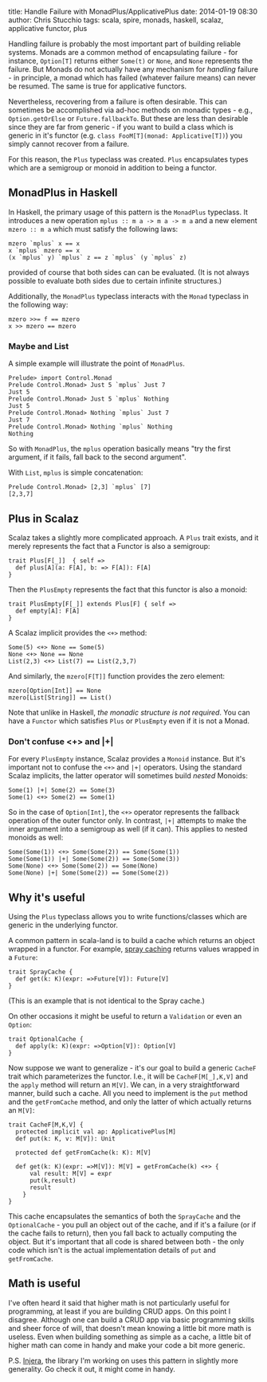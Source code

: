 title: Handle Failure with MonadPlus/ApplicativePlus
date: 2014-01-19 08:30
author: Chris Stucchio
tags: scala, spire, monads, haskell, scalaz, applicative functor, plus





Handling failure is probably the most important part of building reliable systems. Monads are a common method of encapsulating failure - for instance, `Option[T]` returns either `Some(t)` or `None`, and `None` represents the failure. But Monads do not actually have any mechanism for *handling* failure - in principle, a monad which has failed (whatever failure means) can never be resumed. The same is true for applicative functors.

Nevertheless, recovering from a failure is often desirable. This can sometimes be accomplished via ad-hoc methods on monadic types - e.g., `Option.getOrElse` or `Future.fallbackTo`. But these are less than desirable since they are far from generic - if you want to build a class which is generic in it's functor (e.g. `class FooM[T](monad: Applicative[T])`) you simply cannot recover from a failure.

For this reason, the `Plus` typeclass was created. `Plus` encapsulates types which are a semigroup or monoid in addition to being a functor.



## MonadPlus in Haskell

In Haskell, the primary usage of this pattern is the `MonadPlus` typeclass. It introduces a new operation `mplus :: m a -> m a -> m a` and a new element `mzero :: m a` which must satisfy the following laws:

    mzero `mplus` x == x
    x `mplus` mzero == x
    (x `mplus` y) `mplus` z == z `mplus` (y `mplus` z)

provided of course that both sides can can be evaluated. (It is not always possible to evaluate both sides due to certain infinite structures.)

Additionally, the `MonadPlus` typeclass interacts with the `Monad` typeclass in the following way:

    mzero >>= f == mzero
    x >> mzero == mzero

### Maybe and List

A simple example will illustrate the point of `MonadPlus`.

    Prelude> import Control.Monad
    Prelude Control.Monad> Just 5 `mplus` Just 7
    Just 5
    Prelude Control.Monad> Just 5 `mplus` Nothing
    Just 5
    Prelude Control.Monad> Nothing `mplus` Just 7
    Just 7
    Prelude Control.Monad> Nothing `mplus` Nothing
    Nothing

So with `MonadPlus`, the `mplus` operation basically means "try the first argument, if it fails, fall back to the second argument".

With `List`, `mplus` is simple concatenation:

    Prelude Control.Monad> [2,3] `mplus` [7]
    [2,3,7]

## Plus in Scalaz

Scalaz takes a slightly more complicated approach. A `Plus` trait exists, and it merely represents the fact that a Functor is also a semigroup:

    trait Plus[F[_]]  { self =>
      def plus[A](a: F[A], b: => F[A]): F[A]
    }

Then the `PlusEmpty` represents the fact that this functor is also a monoid:

    trait PlusEmpty[F[_]] extends Plus[F] { self =>
      def empty[A]: F[A]
    }

A Scalaz implicit provides the `<+>` method:

    Some(5) <+> None == Some(5)
    None <+> None == None
    List(2,3) <+> List(7) == List(2,3,7)

And similarly, the `mzero[F[T]]` function provides the zero element:

    mzero[Option[Int]] == None
    mzero[List[String]] == List()

Note that unlike in Haskell, *the monadic structure is not required*. You can have a `Functor` which satisfies `Plus` or `PlusEmpty` even if it is not a Monad.

### Don't confuse <+> and |+|

For every `PlusEmpty` instance, Scalaz provides a `Monoid` instance. But it's important not to confuse the `<+>` and `|+|` operators. Using the standard Scalaz implicits, the latter operator will sometimes build *nested* Monoids:

    Some(1) |+| Some(2) == Some(3)
    Some(1) <+> Some(2) == Some(1)

So in the case of `Option[Int]`, the `<+>` operator represents the fallback operation of the outer functor only. In contrast, `|+|` attempts to make the inner argument into a semigroup as well (if it can). This applies to nested monoids as well:

    Some(Some(1)) <+> Some(Some(2)) == Some(Some(1))
    Some(Some(1)) |+| Some(Some(2)) == Some(Some(3))
    Some(None) <+> Some(Some(2)) == Some(None)
    Some(None) |+| Some(Some(2)) == Some(Some(2))

## Why it's useful

Using the `Plus` typeclass allows you to write functions/classes which are generic in the underlying functor.

A common pattern in scala-land is to build a cache which returns an object wrapped in a functor. For example, [spray caching](http://spray.io/documentation/1.1-M8/spray-caching/) returns values wrapped in a `Future`:

    trait SprayCache {
      def get(k: K)(expr: =>Future[V]): Future[V]
    }

(This is an example that is not identical to the Spray cache.)

On other occasions it might be useful to return a `Validation` or even an `Option`:

    trait OptionalCache {
      def apply(k: K)(expr: =>Option[V]): Option[V]
    }

Now suppose we want to generalize - it's our goal to build a generic `CacheF` trait which parameterizes the functor. I.e., it will be `CacheF[M[_],K,V]` and the `apply` method will return an `M[V]`.
We can, in a very straightforward manner, build such a cache. All you need to implement is the `put` method and the `getFromCache` method, and only the latter of which actually returns an `M[V]`:

    trait CacheF[M,K,V] {
      protected implicit val ap: ApplicativePlus[M]
      def put(k: K, v: M[V]): Unit

      protected def getFromCache(k: K): M[V]

      def get(k: K)(expr: =>M[V]): M[V] = getFromCache(k) <+> {
          val result: M[V] = expr
          put(k,result)
          result
        }
    }

This cache encapsulates the semantics of both the `SprayCache` and the `OptionalCache` - you pull an object out of the cache, and if it's a failure (or if the cache fails to return), then you fall back to actually computing the object. But it's important that all code is shared between both - the only code which isn't is the actual implementation details of `put` and `getFromCache`.

## Math is useful

I've often heard it said that higher math is not particularly useful for programming, at least if you are building CRUD apps. On this point I disagree. Although one can build a CRUD app via basic programming skills and sheer force of will, that doesn't mean knowing a little bit more math is useless. Even when building something as simple as a cache, a little bit of higher math can come in handy and make your code a bit more generic.

P.S. [Injera](https://github.com/stucchio/injera), the library I'm working on uses this pattern in slightly more generality. Go check it out, it might come in handy.
